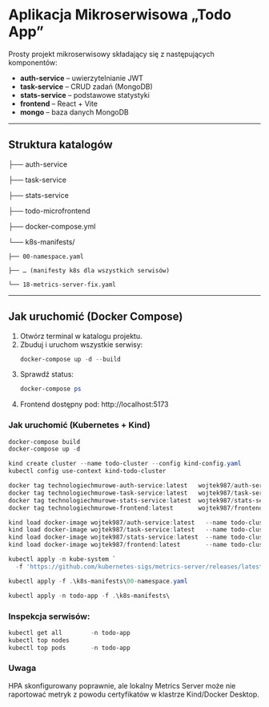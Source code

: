 # Aplikacja Mikroserwisowa „Todo App”

Prosty projekt mikroserwisowy składający się z następujących komponentów:

- **auth-service** – uwierzytelnianie JWT
- **task-service** – CRUD zadań (MongoDB)
- **stats-service** – podstawowe statystyki
- **frontend** – React + Vite
- **mongo** – baza danych MongoDB

---

## Struktura katalogów
├── auth-service

├── task-service

├── stats-service

├── todo-microfrontend

├── docker-compose.yml

└── k8s-manifests/

    ├── 00-namespace.yaml

    ├── … (manifesty k8s dla wszystkich serwisów)

    └── 18-metrics-server-fix.yaml

---

## Jak uruchomić (Docker Compose)

1. Otwórz terminal w katalogu projektu.
2. Zbuduj i uruchom wszystkie serwisy:
   ```powershell
   docker-compose up -d --build
3. Sprawdź status:
    ```powershell
    docker-compose ps
4. Frontend dostępny pod: http://localhost:5173

### Jak uruchomić (Kubernetes + Kind)
```powershell
docker-compose build
docker-compose up -d

kind create cluster --name todo-cluster --config kind-config.yaml
kubectl config use-context kind-todo-cluster

docker tag technologiechmurowe-auth-service:latest   wojtek987/auth-service:latest
docker tag technologiechmurowe-task-service:latest   wojtek987/task-service:latest
docker tag technologiechmurowe-stats-service:latest  wojtek987/stats-service:latest
docker tag technologiechmurowe-frontend:latest       wojtek987/frontend:latest

kind load docker-image wojtek987/auth-service:latest   --name todo-cluster
kind load docker-image wojtek987/task-service:latest   --name todo-cluster
kind load docker-image wojtek987/stats-service:latest  --name todo-cluster
kind load docker-image wojtek987/frontend:latest       --name todo-cluster

kubectl apply -n kube-system `
  -f 'https://github.com/kubernetes-sigs/metrics-server/releases/latest/download/components.yaml'

kubectl apply -f .\k8s-manifests\00-namespace.yaml

kubectl apply -n todo-app -f .\k8s-manifests\
```

### Inspekcja serwisów:
```powershell
kubectl get all        -n todo-app
kubectl top nodes
kubectl top pods       -n todo-app
```

### Uwaga
HPA skonfigurowany poprawnie, ale lokalny Metrics Server może nie raportować metryk z powodu certyfikatów w klastrze Kind/Docker Desktop.